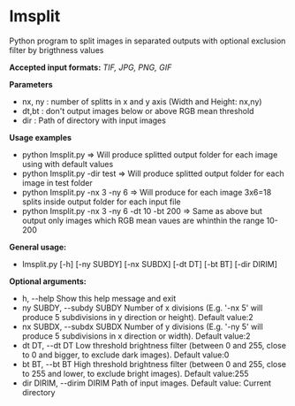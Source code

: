 # Imsplit

Python program to split images in separated outputs with optional exclusion filter by brigthness values

**Accepted input formats:** *TIF, JPG, PNG, GIF*

**Parameters**
+ nx, ny : number of splitts in x and y axis (Width and Height: nx,ny)
+ dt,bt  : don't output images below or above RGB mean threshold
+ dir    : Path of directory with input images

**Usage examples**
+ python Imsplit.py                             => Will produce splitted output folder for each image using with default values
+ python Imsplit.py -dir test                   => Will produce splitted output folder for each image in test folder
+ python Imsplit.py -nx 3 -ny 6                 => Will produce for each image 3x6=18 splits inside output folder for each input file 
+ python Imsplit.py -nx 3 -ny 6 -dt 10 -bt 200  => Same as above but output only images which RGB mean vaues are whinthin the range 10-200

**General usage:**
+ Imsplit.py [-h] [-ny SUBDY] [-nx SUBDX] [-dt DT] [-bt BT] [-dir DIRIM]

**Optional arguments:**

+ h, --help                 Show this help message and exit
+ ny SUBDY, --subdy SUBDY  Number of x divisions (E.g. '-nx 5' will produce 5
                           subdivisions in y direction or height). Default value:2
+ nx SUBDX, --subdx SUBDX   Number of y divisions (E.g. '-ny 5' will produce 5
                           subdivisions in x direction or width). Default value:2
+ dt DT, --dt DT            Low threshold brightness filter (between 0 and 255,
                           close to 0 and bigger, to exclude dark images).
                           Default value:0
+ bt BT, --bt BT            High threshold brightness filter (between 0 and 255,
                           close to 255 and lower, to exclude bright images).
                           Default value:255 
+ dir DIRIM, --dirim DIRIM  Path of input images. Default value: Current directory
